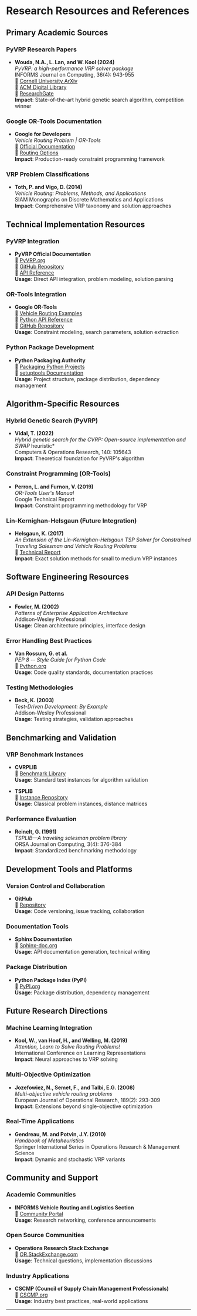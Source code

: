 # Research Resources and References

## Primary Academic Sources

### PyVRP Research Papers

- **Wouda, N.A., L. Lan, and W. Kool (2024)**  
  _PyVRP: a high-performance VRP solver package_  
  INFORMS Journal on Computing, 36(4): 943-955  
  📄 [Cornell University ArXiv](https://arxiv.org/abs/2403.13795)  
  📄 [ACM Digital Library](https://dl.acm.org/doi/abs/10.1287/ijoc.2023.0055)  
  📄 [ResearchGate](https://www.researchgate.net/publication/377789326_PyVRP_A_High-Performance_VRP_Solver_Package)  
  **Impact**: State-of-the-art hybrid genetic search algorithm, competition winner

### Google OR-Tools Documentation

- **Google for Developers**  
  _Vehicle Routing Problem | OR-Tools_  
  📄 [Official Documentation](https://developers.google.com/optimization/routing/vrp)  
  📄 [Routing Options](https://developers.google.com/optimization/routing/routing_options)  
  **Impact**: Production-ready constraint programming framework

### VRP Problem Classifications

- **Toth, P. and Vigo, D. (2014)**  
  _Vehicle Routing: Problems, Methods, and Applications_  
  SIAM Monographs on Discrete Mathematics and Applications  
  **Impact**: Comprehensive VRP taxonomy and solution approaches

## Technical Implementation Resources

### PyVRP Integration

- **PyVRP Official Documentation**  
  📄 [PyVRP.org](https://pyvrp.org/)  
  📄 [GitHub Repository](https://github.com/PyVRP/PyVRP)  
  📄 [API Reference](https://pyvrp.readthedocs.io/en/stable/api/pyvrp.html)  
  **Usage**: Direct API integration, problem modeling, solution parsing

### OR-Tools Integration

- **Google OR-Tools**  
  📄 [Vehicle Routing Examples](https://developers.google.com/optimization/routing)  
  📄 [Python API Reference](https://developers.google.com/optimization/routing/routing_options)  
  📄 [GitHub Repository](https://github.com/google/or-tools)  
  **Usage**: Constraint modeling, search parameters, solution extraction

### Python Package Development

- **Python Packaging Authority**  
  📄 [Packaging Python Projects](https://packaging.python.org/tutorials/packaging-projects/)  
  📄 [setuptools Documentation](https://setuptools.pypa.io/en/latest/)  
  **Usage**: Project structure, package distribution, dependency management

## Algorithm-Specific Resources

### Hybrid Genetic Search (PyVRP)

- **Vidal, T. (2022)**  
  _Hybrid genetic search for the CVRP: Open-source implementation and SWAP_ heuristic\*  
  Computers & Operations Research, 140: 105643  
  **Impact**: Theoretical foundation for PyVRP's algorithm

### Constraint Programming (OR-Tools)

- **Perron, L. and Furnon, V. (2019)**  
  _OR-Tools User's Manual_  
  Google Technical Report  
  **Impact**: Constraint programming methodology for VRP

### Lin-Kernighan-Helsgaun (Future Integration)

- **Helsgaun, K. (2017)**  
  _An Extension of the Lin-Kernighan-Helsgaun TSP Solver for Constrained Traveling Salesman and Vehicle Routing Problems_  
  📄 [Technical Report](http://webhotel4.ruc.dk/~keld/research/LKH-3/LKH-3_REPORT.pdf)  
  **Impact**: Exact solution methods for small to medium VRP instances

## Software Engineering Resources

### API Design Patterns

- **Fowler, M. (2002)**  
  _Patterns of Enterprise Application Architecture_  
  Addison-Wesley Professional  
  **Usage**: Clean architecture principles, interface design

### Error Handling Best Practices

- **Van Rossum, G. et al.**  
  _PEP 8 -- Style Guide for Python Code_  
  📄 [Python.org](https://www.python.org/dev/peps/pep-0008/)  
  **Usage**: Code quality standards, documentation practices

### Testing Methodologies

- **Beck, K. (2003)**  
  _Test-Driven Development: By Example_  
  Addison-Wesley Professional  
  **Usage**: Testing strategies, validation approaches

## Benchmarking and Validation

### VRP Benchmark Instances

- **CVRPLIB**  
  📄 [Benchmark Library](http://vrp.atd-lab.inf.puc-rio.br/index.php/en/)  
  **Usage**: Standard test instances for algorithm validation

- **TSPLIB**  
  📄 [Instance Repository](http://comopt.ifi.uni-heidelberg.de/software/TSPLIB95/)  
  **Usage**: Classical problem instances, distance matrices

### Performance Evaluation

- **Reinelt, G. (1991)**  
  _TSPLIB—A traveling salesman problem library_  
  ORSA Journal on Computing, 3(4): 376-384  
  **Impact**: Standardized benchmarking methodology

## Development Tools and Platforms

### Version Control and Collaboration

- **GitHub**  
  📄 [Repository](https://github.com/vrp-research/vrp-benchmark)  
  **Usage**: Code versioning, issue tracking, collaboration

### Documentation Tools

- **Sphinx Documentation**  
  📄 [Sphinx-doc.org](https://www.sphinx-doc.org/)  
  **Usage**: API documentation generation, technical writing

### Package Distribution

- **Python Package Index (PyPI)**  
  📄 [PyPI.org](https://pypi.org/)  
  **Usage**: Package distribution, dependency management

## Future Research Directions

### Machine Learning Integration

- **Kool, W., van Hoof, H., and Welling, M. (2019)**  
  _Attention, Learn to Solve Routing Problems!_  
  International Conference on Learning Representations  
  **Impact**: Neural approaches to VRP solving

### Multi-Objective Optimization

- **Jozefowiez, N., Semet, F., and Talbi, E.G. (2008)**  
  _Multi-objective vehicle routing problems_  
  European Journal of Operational Research, 189(2): 293-309  
  **Impact**: Extensions beyond single-objective optimization

### Real-Time Applications

- **Gendreau, M. and Potvin, J.Y. (2010)**  
  _Handbook of Metaheuristics_  
  Springer International Series in Operations Research & Management Science  
  **Impact**: Dynamic and stochastic VRP variants

## Community and Support

### Academic Communities

- **INFORMS Vehicle Routing and Logistics Section**  
  📄 [Community Portal](https://connect.informs.org/vrls/home)  
  **Usage**: Research networking, conference announcements

### Open Source Communities

- **Operations Research Stack Exchange**  
  📄 [OR.StackExchange.com](https://or.stackexchange.com/)  
  **Usage**: Technical questions, implementation discussions

### Industry Applications

- **CSCMP (Council of Supply Chain Management Professionals)**  
  📄 [CSCMP.org](https://cscmp.org/)  
  **Usage**: Industry best practices, real-world applications

---
